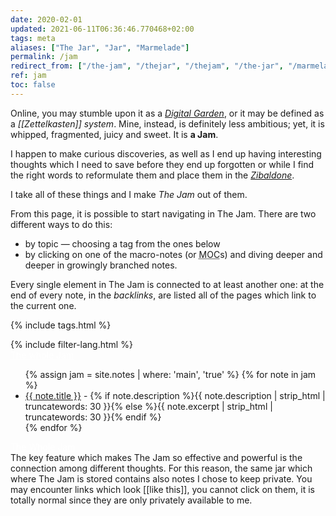 ```yaml
---
date: 2020-02-01
updated: 2021-06-11T06:36:46.770468+02:00
tags: meta
aliases: ["The Jar", "Jar", "Marmelade"]
permalink: /jam
redirect_from: ["/the-jam", "/thejar", "/thejam", "/the-jar", "/marmelade"]
ref: jam
toc: false
---
```

Online, you may stumble upon it as a <a href="https://dev.to/jbranchaud/the-digital-garden-l10" rel="noener noreferrer" target="_blank" title="The Digital Garden on DEV.to"><cite>Digital Garden</cite></a>, or it may be defined as a *[[Zettelkasten]] system*. Mine, instead, is definitely less ambitious; yet, it is whipped, fragmented, juicy and sweet. It is **a Jam**.

I happen to make curious discoveries, as well as I end up having interesting thoughts which I need to save before they end up forgotten or while I find the right words to reformulate them and place them in the <a href="/zibenglish"  target="_blank" title="Zibaldone"><cite>Zibaldone</cite></a>.

I take all of these things and I make <cite>The Jam</cite> out of them.

From this page, it is possible to start navigating in The Jam. There are two different ways to do this:
- by topic — choosing a tag from the ones below
- by clicking on one of the macro-notes (or <abbr title="Map Of Content">MOC</abbr>s) and diving deeper and deeper in growingly branched notes.

Every single element in The Jam is connected to at least another one: at the end of every note, in the *backlinks*, are listed all of the pages which link to the current one.

{% include tags.html %}

<div class="row">
	<div class="half column">
		{% include filter-lang.html %}
	</div>
	<div class="half column flex">
		<a class="red button" style="color:white;" href="/whole-jam"  target="_blank" title="The Whole Jam">The whole Jam</a>
	</div>
</div>

<ul>
	{% assign jam = site.notes | where: 'main', 'true' %}
	{% for note in jam %}
		<li lang="{{ note.lang }}"><a href="{{ note.url }}" lang="{{ note.lang }}">{{ note.title }}</a> - {% if note.description %}{{ note.description | strip_html | truncatewords: 30 }}{% else %}{{ note.excerpt | strip_html | truncatewords: 30 }}{% endif %}</li>
	{% endfor %}
</ul>
<div class="flex row">
	<a class="red button" style="color:white;" href="/whole-jam"  target="_blank" title="The Whole Jam">The Whole Jam</a>
</div>

<div class="yellow box">
	The key feature which makes The Jam so effective and powerful is the connection among different thoughts. For this reason, the same jar which where The Jam is stored contains also notes I chose to keep private. You may encounter links which look [[like this]], you cannot click on them, it is totally normal since they are only privately available to me.
</div>
